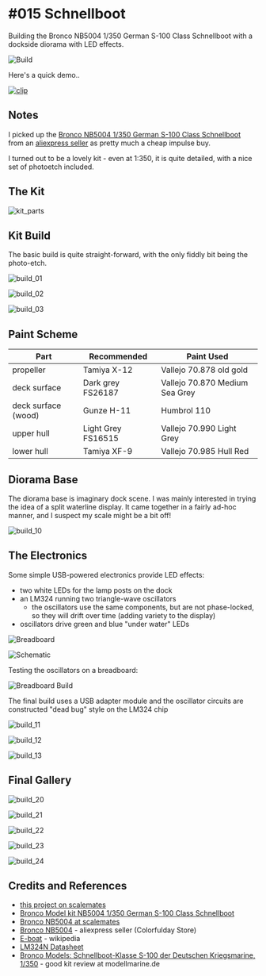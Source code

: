 # #015 Schnellboot

Building the Bronco NB5004 1/350 German S-100 Class Schnellboot with a dockside diorama with LED effects.

![Build](./assets/Schnellboot_build.jpg?raw=true)

Here's a quick demo..

[![clip](https://img.youtube.com/vi/batuUuPX6cY/0.jpg)](https://www.youtube.com/watch?v=batuUuPX6cY)

## Notes

I picked up the [Bronco NB5004 1/350 German S-100 Class Schnellboot](http://www.cn-bronco.com/en/product/html/?316.html)
from an [aliexpress seller](https://www.aliexpress.com/item/32975158986.html) as pretty much a cheap impulse buy.

I turned out to be a lovely kit - even at 1:350, it is quite detailed, with a nice set of photoetch included.

## The Kit

![kit_parts](./assets/kit_parts.jpg?raw=true)

## Kit Build

The basic build is quite straight-forward, with the only fiddly bit being the photo-etch.

![build_01](./assets/build_01.jpg?raw=true)

![build_02](./assets/build_02.jpg?raw=true)

![build_03](./assets/build_03.jpg?raw=true)

## Paint Scheme

| Part                               | Recommended        | Paint Used                       |
|------------------------------------|--------------------|----------------------------------|
| propeller                          | Tamiya X-12        | Vallejo 70.878 old gold          |
| deck surface                       | Dark grey FS26187  | Vallejo 70.870 Medium Sea Grey   |
| deck surface (wood)                | Gunze H-11         | Humbrol 110                      |
| upper hull                         | Light Grey FS16515 | Vallejo 70.990 Light Grey        |
| lower hull                         | Tamiya XF-9        | Vallejo 70.985 Hull Red          |

## Diorama Base

The diorama base is imaginary dock scene. I was mainly interested in trying the idea of a split waterline display.
It came together in a fairly ad-hoc manner, and I suspect my scale might be a bit off!

![build_10](./assets/build_10.jpg?raw=true)

## The Electronics

Some simple USB-powered electronics provide LED effects:

* two white LEDs for the lamp posts on the dock
* an LM324 running two triangle-wave oscillators
    * the oscillators use the same components, but are not phase-locked, so they will drift over time (adding variety to the display)
* oscillators drive green and blue "under water" LEDs

![Breadboard](./assets/Schnellboot_bb.jpg?raw=true)

![Schematic](./assets/Schnellboot_schematic.jpg?raw=true)

Testing the oscillators on a breadboard:

![Breadboard Build](./assets/Schnellboot_bb_build.jpg?raw=true)

The final build uses a USB adapter module and the oscillator circuits are constructed "dead bug" style on the LM324 chip

![build_11](./assets/build_11.jpg?raw=true)

![build_12](./assets/build_12.jpg?raw=true)

![build_13](./assets/build_13.jpg?raw=true)

## Final Gallery

![build_20](./assets/build_20.jpg?raw=true)

![build_21](./assets/build_21.jpg?raw=true)

![build_22](./assets/build_22.jpg?raw=true)

![build_23](./assets/build_23.jpg?raw=true)

![build_24](./assets/build_24.jpg?raw=true)

## Credits and References

* [this project on scalemates](https://www.scalemates.com/profiles/mate.php?id=74137&p=projects&project=94846)
* [Bronco Model kit NB5004 1/350 German S-100 Class Schnellboot](http://www.cn-bronco.com/en/product/html/?316.html)
* [Bronco NB5004 at scalemates](https://www.scalemates.com/kits/bronco-nb5004-german-s-100-class-schnellboot--224486)
* [Bronco NB5004](https://www.aliexpress.com/item/32975158986.html) - aliexpress seller (Colorfulday Store)
* [E-boat](https://en.wikipedia.org/wiki/E-boat) - wikipedia
* [LM324N Datasheet](https://www.futurlec.com/Linear/LM324N.shtml)
* [Bronco Models: Schnellboot-Klasse S-100 der Deutschen Kriegsmarine, 1/350](http://www.modellmarine.de/index.php/bausatzvorstellungen/286-bro/2061-bronco-models-deutsche-schnellboot-klasse-s-100-1350) - good kit review at modellmarine.de
